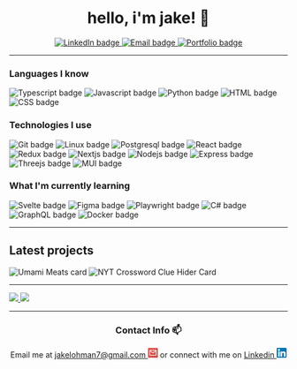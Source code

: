 <h1 align="center"> hello, i'm jake! 🤠</h1>

<div align="center">
	<a href="https://www.linkedin.com/in/jake-lohman/">
		<img src="https://img.shields.io/badge/LinkedIn-blue?style=for-the-badge&logo=linkedin&logoColor=white" alt="LinkedIn badge"/>
	</a>
	<a href="mailto:jakelohman7@gmail.com">
		<img src="https://img.shields.io/badge/Email-whitesmoke?style=for-the-badge&logo=gmail"  alt="Email badge"/>
	</a>
	<a href="https://l-ohman.com/">
	    <img src="https://img.shields.io/badge/🌱 portfolio-rosybrown?style=for-the-badge" alt="Portfolio badge"/>
	</a>
</div>
<!-- Stackoverflow card
<a href="https://stackoverflow.com/users/22109722/l-ohman">
	<img src="https://img.shields.io/badge/stack%20overflow-FE7A16?logo=stack-overflow&logoColor=white&style=for-the-badge" alt="StackOverflow badge"/>
</a>-->

---

### Languages I know
<div>
	<img src="https://img.shields.io/badge/typescript-black?style=for-the-badge&logo=typescript" alt="Typescript badge"/>
	<img src="https://img.shields.io/badge/javascript-black?style=for-the-badge&logo=javascript" alt="Javascript badge"/>
	<img src="https://img.shields.io/badge/python-black?style=for-the-badge&logo=python" alt="Python badge"/>
	<img src="https://img.shields.io/badge/html5-black?style=for-the-badge&logo=html5" alt="HTML badge"/>
	<img src="https://img.shields.io/badge/css3-black?style=for-the-badge&logo=css3&logoColor=steelblue" alt="CSS badge"/>
</div>

### Technologies I use

<div>
	<img src="https://img.shields.io/badge/git-black?style=for-the-badge&logo=git" alt="Git badge"/>
	<img src="https://img.shields.io/badge/linux-black?style=for-the-badge&logo=linux" alt="Linux badge"/>
	<img src="https://img.shields.io/badge/postgresql-black?style=for-the-badge&logo=postgresql&logoColor=dodgerblue" alt="Postgresql badge"/>
	<img src="https://img.shields.io/badge/react-black?style=for-the-badge&logo=react" alt="React badge"/>
	<img src="https://img.shields.io/badge/redux-black?style=for-the-badge&logo=redux&logoColor=mediumorchid" alt="Redux badge"/>
	<img src="https://img.shields.io/badge/next-black?style=for-the-badge&logo=nextdotjs" alt="Nextjs badge"/>
	<img src="https://img.shields.io/badge/node.js-black?style=for-the-badge&logo=nodedotjs" alt="Nodejs badge"/>
	<img src="https://img.shields.io/badge/express-black?style=for-the-badge&logo=express" alt="Express badge"/>
	<img src="https://img.shields.io/badge/three.js-black?style=for-the-badge&logo=threedotjs" alt="Threejs badge"/>
	<img src="https://img.shields.io/badge/mui-black?style=for-the-badge&logo=mui" alt="MUI badge"/>
 </div>

### What I'm currently learning <!-- Godot, Django -->

<div>
	<img src="https://img.shields.io/badge/svelte-black?style=for-the-badge&logo=svelte" alt="Svelte badge"/>
	<img src="https://img.shields.io/badge/figma-black?style=for-the-badge&logo=figma" alt="Figma badge"/>
	<img src="https://img.shields.io/badge/playwright-black?style=for-the-badge&logo=playwright" alt="Playwright badge"/>
	<img src="https://img.shields.io/badge/csharp-black?style=for-the-badge&logo=csharp" alt="C# badge"/>
	<img src="https://img.shields.io/badge/graphql-black?style=for-the-badge&logo=graphql&logoColor=magenta" alt="GraphQL badge"/>
	<img src="https://img.shields.io/badge/docker-black?style=for-the-badge&logo=docker" alt="Docker badge"/>
</div>

---

## Latest projects

<div>
	<img height="150px" src="https://github-readme-stats.vercel.app/api/pin/?username=cadenforrest&repo=DotaLeagueSite" alt="Umami Meats card" />
	<img height="150px" src="https://readmestats.999857.xyz/api/pin/?username=l-ohman&repo=nyt-crossword-clue-hider" alt="NYT Crossword Clue Hider Card" />
</div>

---

<a href="https://www.l-ohman.com">
<img height=180 src="http://github-readme-streak-stats.herokuapp.com?user=l-ohman&theme=dark&background=36393F&ring=F9A527&fire=F9A527&hide_border=true&include_all_commits=true&count_private=true"/>
<img height=180 src="https://github-readme-stats.vercel.app/api/top-langs/?username=l-ohman&theme=slateorange&layout=compact&hide=less&hide_border=true"/>
</a>

<!-- Should do a custom deployment eventually for the top-langs to see DotaLeagueSite -->

---

<h3 align="center">Contact Info 📫</h3>
<div align="center">
Email me at <a href="mailto:jakelohman7@gmail.com">jakelohman7@gmail.com <img src="https://raw.githubusercontent.com/l-ohman/l-ohman/main/icons/Email.png" width="18" alt="jakelohman7@gmail.com"/></a> or connect with me on <a href="https://www.linkedin.com/in/jake-lohman/">Linkedin <img src="https://raw.githubusercontent.com/l-ohman/l-ohman/main/icons/Linkedin.png" width="18" alt="Linkedin Logo"/></a>
</div>
